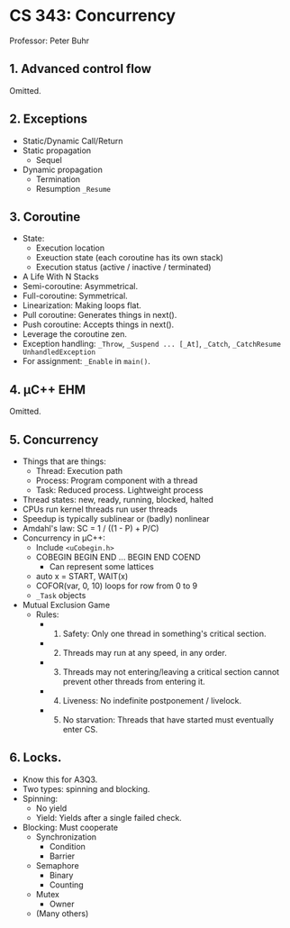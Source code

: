 # CS 343: Concurrency

Professor: Peter Buhr

## 1. Advanced control flow

Omitted.

## 2. Exceptions

- Static/Dynamic Call/Return
- Static propagation
  - Sequel
- Dynamic propagation
  - Termination
  - Resumption `_Resume`

## 3. Coroutine

- State:
  - Execution location
  - Exeuction state (each coroutine has its own stack)
  - Execution status (active / inactive / terminated)
- A Life With N Stacks
- Semi-coroutine: Asymmetrical.
- Full-coroutine: Symmetrical.
- Linearization: Making loops flat.
- Pull coroutine: Generates things in next().
- Push coroutine: Accepts things in next().
- Leverage the coroutine zen.
- Exception handling: `_Throw`, `_Suspend ... [_At]`, `_Catch`, `_CatchResume UnhandledException`
- For assignment: `_Enable` in `main()`.

## 4. µC++ EHM

Omitted.

## 5. Concurrency

- Things that are things:
  - Thread: Execution path
  - Process: Program component with a thread
  - Task: Reduced process. Lightweight process
- Thread states: new, ready, running, blocked, halted
- CPUs run kernel threads run user threads
- Speedup is typically sublinear or (badly) nonlinear
- Amdahl's law: SC = 1 / ((1 - P) + P/C)
- Concurrency in µC++:
  - Include `<uCobegin.h>`
  - COBEGIN BEGIN END ... BEGIN END COEND
    - Can represent some lattices
  - auto x = START, WAIT(x)
  - COFOR(var, 0, 10) loops for row from 0 to 9
  - `_Task` objects
- Mutual Exclusion Game
  - Rules:
    - 1. Safety: Only one thread in something's critical section.
    - 2. Threads may run at any speed, in any order.
    - 3. Threads may not entering/leaving a critical section cannot prevent
         other threads from entering it.
    - 4. Liveness: No indefinite postponement / livelock.
    - 5. No starvation: Threads that have started must eventually enter CS.

## 6. Locks.

- Know this for A3Q3.
- Two types: spinning and blocking.
- Spinning:
  - No yield
  - Yield: Yields after a single failed check.
- Blocking: Must cooperate
  - Synchronization
    - Condition
    - Barrier
  - Semaphore
    - Binary
    - Counting
  - Mutex
    - Owner
  - (Many others)
